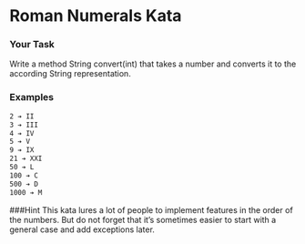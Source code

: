 # Roman Numerals Kata

### Your Task
Write a method String convert(int) that takes a number and converts it to the according String representation.

### Examples
```1 ➔ I
2 ➔ II
3 ➔ III
4 ➔ IV
5 ➔ V
9 ➔ IX
21 ➔ XXI
50 ➔ L
100 ➔ C
500 ➔ D
1000 ➔ M
```

###Hint
This kata lures a lot of people to implement features in the order of the numbers. But do not forget that it’s sometimes easier to start with a general case and add exceptions later.
